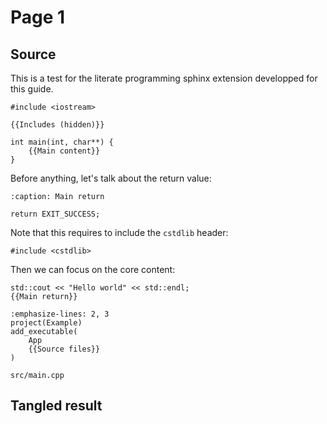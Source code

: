 Page 1
======

Source
------

This is a test for the literate programming sphinx extension developped for this guide.

```{lit} C++, file: src/main.cpp
#include <iostream>

{{Includes (hidden)}}

int main(int, char**) {
    {{Main content}}
}
```

Before anything, let's talk about the return value:

```{lit} C++, Main return
:caption: Main return

return EXIT_SUCCESS;
```

Note that this requires to include the `cstdlib` header:

```{lit} Includes
#include <cstdlib>
```

Then we can focus on the core content:

```{lit} Main content
std::cout << "Hello world" << std::endl;
{{Main return}}
```

```{lit} CMake, file: CMakeLists.txt
:emphasize-lines: 2, 3
project(Example)
add_executable(
    App
    {{Source files}}
)
```

```{lit} Source files
src/main.cpp
```

Tangled result
--------------

```{tangle} file: src/main.cpp
```

```{tangle} file: CMakeLists.txt
```
